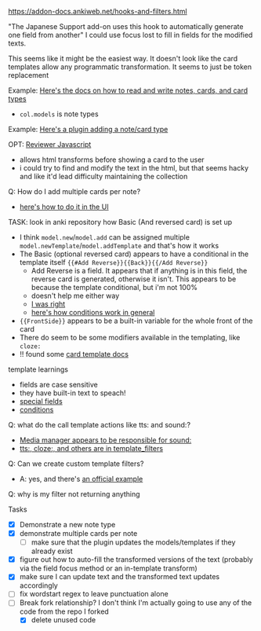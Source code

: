 https://addon-docs.ankiweb.net/hooks-and-filters.html


"The Japanese Support add-on uses this hook to automatically generate one field from another"
I could use focus lost to fill in fields for the modified texts.

This seems like it might be the easiest way. It doesn't look like the card templates allow any programmatic transformation.
It seems to just be token replacement

Example: [Here's the docs on how to read and write notes, cards, and card types](https://addon-docs.ankiweb.net/the-anki-module.html#readingwriting-objects)
- `col.models` is note types 

Example: [Here's a plugin adding a note/card type](https://github.com/glutanimate/cloze-overlapper/blob/master/src/cloze_overlapper/template.py#L377)

OPT: [Reviewer Javascript](https://addon-docs.ankiweb.net/reviewer-javascript.html)
- allows html transforms before showing a card to the user
- i could try to find and modify the text in the html, but that seems hacky and like it'd lead difficulty maintaining the collection


Q: How do I add multiple cards per note?
- [here's how to do it in the UI](https://www.youtube.com/watch?v=vIGF_EoGfHk)



TASK: look in anki repository how Basic (And reversed card) is set up
- I think `model.new`/`model.add` can be assigned multiple `model.newTemplate`/`model.addTemplate` and that's how it works
- The Basic (optional reversed card) appears to have a conditional in the template itself `{{#Add Reverse}}{{Back}}{{/Add Reverse}}`
  - Add Reverse is a field. It appears that if anything is in this field, the reverse card is generated, otherwise it isn't. This appears to be because the template conditional, but i'm not 100%
  - doesn't help me either way
  - [I was right](https://docs.ankiweb.net/templates/generation.html#reverse-cards)
  - [here's how conditions work in general](https://docs.ankiweb.net/templates/generation.html#conditional-replacement) 
- `{{FrontSide}}` appears to be a built-in variable for the whole front of the card
- There do seem to be some modifiers available in the templating, like `cloze:`
- !! found some [card template docs](https://docs.ankiweb.net/templates/fields.html)

template learnings
- fields are case sensitive
- they have built-in text to speach!
- [special fields](https://docs.ankiweb.net/templates/fields.html#special-fields)
- [conditions](https://docs.ankiweb.net/templates/generation.html#conditional-replacement)

Q: what do the call template actions like tts: and sound:?
- [Media manager appears to be responsible for sound:](https://github.com/ankitects/anki/blob/63c2a09ef6760890c03be4bd83f613c03c512d1f/pylib/anki/media.py#L33)
- [tts:, cloze:, and others are in template_filters](https://github.com/ankitects/anki/blob/63c2a09ef6760890c03be4bd83f613c03c512d1f/rslib/src/template_filters.rs#L204)

Q: Can we create custom template filters?
- A: yes, and there's [an official example](https://github.com/ankitects/anki-addons/blob/main/demos/field_filter/__init__.py)

Q: why is my filter not returning anything

Tasks
- [x] Demonstrate a new note type
- [x] demonstrate multiple cards per note
  - [ ] make sure that the plugin updates the models/templates if they already exist
- [x] figure out how to auto-fill the transformed versions of the text (probably via the field focus method or an in-template transform)
- [x] make sure I can update text and the transformed text updates accordingly
- [ ] fix wordstart regex to leave punctuation alone
- [ ] Break fork relationship? I don't think I'm actually going to use any of the code from the repo I forked
  - [x] delete unused code